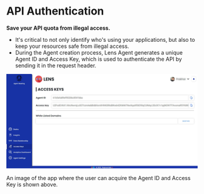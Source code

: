 # API Authentication

**Save your API quota from illegal access.**

- It's critical to not only identify who's using your applications, but also to keep your resources safe from illegal access. 
- During the Agent creation process, Lens Agent generates a unique Agent ID and Access Key, which is used to authenticate the API by sending it in the request header.

![Image](img/agentId_accessKey.png)

An image of the app where the user can acquire the Agent ID and Access Key is shown above.

